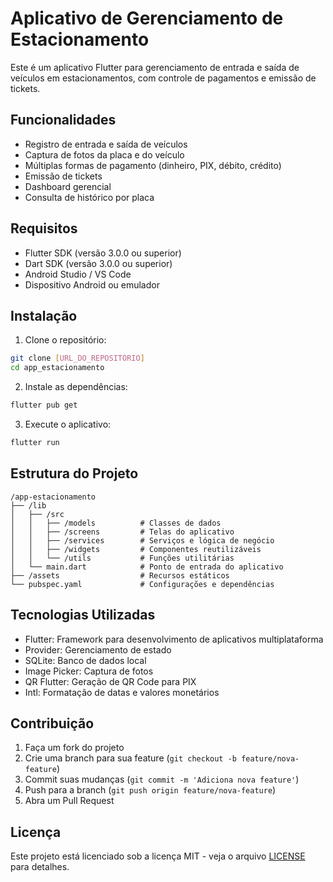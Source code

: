 # Aplicativo de Gerenciamento de Estacionamento

Este é um aplicativo Flutter para gerenciamento de entrada e saída de veículos em estacionamentos, com controle de pagamentos e emissão de tickets.

## Funcionalidades

- Registro de entrada e saída de veículos
- Captura de fotos da placa e do veículo
- Múltiplas formas de pagamento (dinheiro, PIX, débito, crédito)
- Emissão de tickets
- Dashboard gerencial
- Consulta de histórico por placa

## Requisitos

- Flutter SDK (versão 3.0.0 ou superior)
- Dart SDK (versão 3.0.0 ou superior)
- Android Studio / VS Code
- Dispositivo Android ou emulador

## Instalação

1. Clone o repositório:
```bash
git clone [URL_DO_REPOSITÓRIO]
cd app_estacionamento
```

2. Instale as dependências:
```bash
flutter pub get
```

3. Execute o aplicativo:
```bash
flutter run
```

## Estrutura do Projeto

```
/app-estacionamento
├── /lib
│   ├── /src
│   │   ├── /models          # Classes de dados
│   │   ├── /screens         # Telas do aplicativo
│   │   ├── /services        # Serviços e lógica de negócio
│   │   ├── /widgets         # Componentes reutilizáveis
│   │   └── /utils           # Funções utilitárias
│   └── main.dart            # Ponto de entrada do aplicativo
├── /assets                  # Recursos estáticos
└── pubspec.yaml             # Configurações e dependências
```

## Tecnologias Utilizadas

- Flutter: Framework para desenvolvimento de aplicativos multiplataforma
- Provider: Gerenciamento de estado
- SQLite: Banco de dados local
- Image Picker: Captura de fotos
- QR Flutter: Geração de QR Code para PIX
- Intl: Formatação de datas e valores monetários

## Contribuição

1. Faça um fork do projeto
2. Crie uma branch para sua feature (`git checkout -b feature/nova-feature`)
3. Commit suas mudanças (`git commit -m 'Adiciona nova feature'`)
4. Push para a branch (`git push origin feature/nova-feature`)
5. Abra um Pull Request

## Licença

Este projeto está licenciado sob a licença MIT - veja o arquivo [LICENSE](LICENSE) para detalhes.
